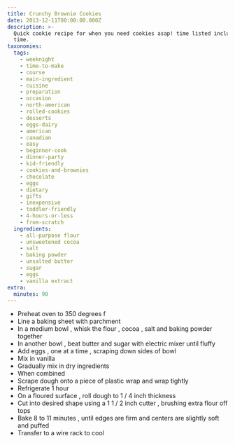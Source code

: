 ```yaml
---
title: Crunchy Brownie Cookies
date: 2013-12-11T00:00:00.000Z
description: >-
  Quick cookie recipe for when you need cookies asap! time listed includes chill
  time.
taxonomies:
  tags:
    - weeknight
    - time-to-make
    - course
    - main-ingredient
    - cuisine
    - preparation
    - occasion
    - north-american
    - rolled-cookies
    - desserts
    - eggs-dairy
    - american
    - canadian
    - easy
    - beginner-cook
    - dinner-party
    - kid-friendly
    - cookies-and-brownies
    - chocolate
    - eggs
    - dietary
    - gifts
    - inexpensive
    - toddler-friendly
    - 4-hours-or-less
    - from-scratch
  ingredients:
    - all-purpose flour
    - unsweetened cocoa
    - salt
    - baking powder
    - unsalted butter
    - sugar
    - eggs
    - vanilla extract
extra:
  minutes: 90
---
```

 - Preheat oven to 350 degrees f
 - Line a baking sheet with parchment
 - In a medium bowl , whisk the flour , cocoa , salt and baking powder together
 - In another bowl , beat butter and sugar with electric mixer until fluffy
 - Add eggs , one at a time , scraping down sides of bowl
 - Mix in vanilla
 - Gradually mix in dry ingredients
 - When combined
 - Scrape dough onto a piece of plastic wrap and wrap tightly
 - Refrigerate 1 hour
 - On a floured surface , roll dough to 1 / 4 inch thickness
 - Cut into desired shape using a 1 1 / 2 inch cutter , brushing extra flour off tops
 - Bake 8 to 11 minutes , until edges are firm and centers are slightly soft and puffed
 - Transfer to a wire rack to cool
